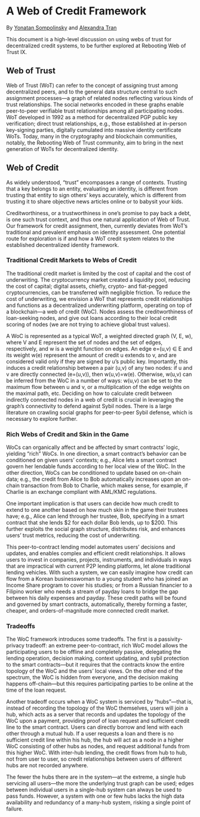 # A Web of Credit Framework
By [Yonatan Sompolinsky](mailto:yonatan@daglabs.com) and [Alexandra Tran](mailto:alexandra@daglabs.com)

This document is a high-level discussion on using webs of trust for decentralized credit systems, to be further explored at Rebooting Web of Trust IX.

## Web of Trust
Web of Trust (WoT) can refer to the concept of assigning trust among decentralized peers, and to the general data structure central to such assignment processes—a graph of related nodes reflecting various kinds of trust relationships. The social networks encoded in these graphs enable peer-to-peer verifiable trust relationships among all participating nodes. WoT developed in 1992 as a method for decentralized PGP public key verification; direct trust relationships, e.g., those established at in-person key-signing parties, digitally cumulated into massive identity certificate WoTs. Today, many in the cryptography and blockchain communities, notably, the Rebooting Web of Trust community, aim to bring in the next generation of WoTs for decentralized identity.

## Web of Credit
As widely understood, “trust” encompasses a range of contexts. Trusting that a key belongs to an entity, evaluating an identity, is different from trusting that entity to sign others’ keys accurately, which is different from trusting it to share objective news articles online or to babysit your kids.

Creditworthiness, or a trustworthiness in one’s promise to pay back a debt, is one such trust context, and thus one natural application of Web of Trust. Our framework for credit assignment, then, currently deviates from WoT’s traditional and prevalent emphasis on identity assessment. One potential route for exploration is if and how a WoT credit system relates to the established decentralized identity framework.

### Traditional Credit Markets to Webs of Credit
The traditional credit market is limited by the cost of capital and the cost of underwriting. The cryptocurrency market created a liquidity pool, reducing the cost of capital; digital assets, chiefly, crypto- and fiat-pegged cryptocurrencies, can be transferred with negligible friction. To reduce the cost of underwriting, we envision a WoT that represents credit relationships and functions as a decentralized underwriting platform, operating on top of a blockchain—a web of credit (WoC). Nodes assess the creditworthiness of loan-seeking nodes, and give out loans according to their local credit scoring of nodes (we are not trying to achieve global trust values).

A WoC is represented as a typical WoT, a weighted directed graph (V, E, w), where V and E represent the set of nodes and the set of edges, respectively, and w is a weight function on edges. An edge e=(u,v) ∈ E and its weight w(e) represent the amount of credit u extends to v, and are considered valid only if they are signed by u’s public key. Importantly, this induces a credit relationship between a pair (u,v) of any two nodes: if u and v are directly connected (e=(u,v)), then w(u,v)=w(e). Otherwise, w(u,v) can be inferred from the WoC in a number of ways: w(u,v) can be set to the maximum flow between u and v, or a multiplication of the edge weights on the maximal path, etc. Deciding on how to calculate credit between indirectly connected nodes in a web of credit is crucial in leveraging the graph’s connectivity to defend against Sybil nodes. There is a large literature on crawling social graphs for peer-to-peer Sybil defense, which is necessary to explore further.

### Rich Webs of Credit and Skin in the Game
WoCs can organically affect and be affected by smart contracts’ logic, yielding “rich” WoCs. In one direction, a smart contract’s behavior can be conditioned on given users’ contexts; e.g., Alice lets a smart contract govern her lendable funds according to her local view of the WoC. In the other direction, WoCs can be conditioned to update based on on-chain data; e.g., the credit from Alice to Bob automatically increases upon an on-chain transaction from Bob to Charlie, which makes sense, for example, if Charlie is an exchange compliant with AML/KMC regulations.

One important implication is that users can decide how much credit to extend to one another based on how much skin in the game their trustees have; e.g., Alice can lend through her trustee, Bob, specifying in a smart contract that she lends $2 for each dollar Bob lends, up to $200. This further exploits the social graph structure, distributes risk, and enhances users’ trust metrics, reducing the cost of underwriting.

This peer-to-contract lending model automates users’ decisions and updates, and enables complex and efficient credit relationships. It allows users to invest in companies, projects, instruments, and individuals in ways that are impractical with current P2P lending platforms, let alone traditional lending vehicles. With such a system, we can easily imagine how credit can flow from a Korean businesswoman to a young student who has joined an Income Share program to cover his studies; or from a Russian financier to a Filipino worker who needs a stream of payday loans to bridge the gap between his daily expenses and payday. These credit paths will be found and governed by smart contracts, automatically, thereby forming a faster, cheaper, and orders-of-magnitude more connected credit market.

### Tradeoffs
The WoC framework introduces some tradeoffs. The first is a passivity-privacy tradeoff: an extreme peer-to-contract, rich WoC model allows the participating users to be offline and completely passive, delegating the lending operation, decision making, context updating, and sybil protection to the smart contracts—but it requires that the contracts know the entire topology of the WoC and the users’ local views. On the other end of the spectrum, the WoC is hidden from everyone, and the decision making happens off-chain—but this requires participating parties to be online at the time of the loan request.

Another tradeoff occurs when a WoC system is serviced by “hubs”—that is, instead of recording the topology of the WoC themselves, users will join a hub, which acts as a server that records and updates the topology of the WoC upon a payment, providing proof of loan request and sufficient credit line to the smart contract. Users can directly borrow and lend with each other through a mutual hub. If a user requests a loan and there is no sufficient credit line within his hub, the hub will act as a node in a higher WoC consisting of other hubs as nodes, and request additional funds from this higher WoC. With inter-hub lending, the credit flows from hub to hub, not from user to user, so credit relationships between users of different hubs are not recorded anywhere.

The fewer the hubs there are in the system—at the extreme, a single hub servicing all users—the more the underlying trust graph can be used; edges between individual users in a single-hub system can always be used to pass funds. However, a system with one or few hubs lacks the high data availability and redundancy of a many-hub system, risking a single point of failure.
